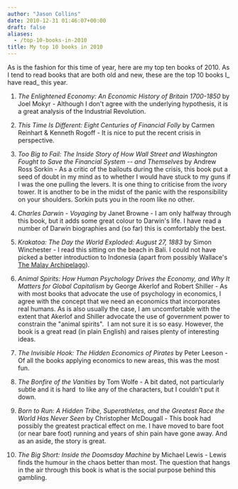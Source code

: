 ```yaml
---
author: "Jason Collins"
date: 2010-12-31 01:46:07+00:00
draft: false
aliases:
  - /top-10-books-in-2010
title: My top 10 books in 2010
---
```


As is the fashion for this time of year, here are my top ten books of 2010. As I tend to read books that are both old and new, these are the top 10 books I_ have read_ this year.

1. *The Enlightened Economy: An Economic History of Britain 1700-1850* by Joel Mokyr - Although I don't agree with the underlying hypothesis, it is a great analysis of the Industrial Revolution.

2. *This Time Is Different: Eight Centuries of Financial Folly* by Carmen Reinhart & Kenneth Rogoff - It is nice to put the recent crisis in perspective.

3. *Too Big to Fail: The Inside Story of How Wall Street and Washington Fought to Save the Financial System -- and Themselves* by Andrew Ross Sorkin - As a critic of the bailouts during the crisis, this book put a seed of doubt in my mind as to whether I would have stuck to my guns if I was the one pulling the levers. It is one thing to criticise from the ivory tower. It is another to be in the midst of the panic with the responsibility on your shoulders. Sorkin puts you in the room like no other.

4. *Charles Darwin - Voyaging* by Janet Browne - I am only halfway through this book, but it adds some great colour to Darwin's life. I have read a number of Darwin biographies and (so far) this is comfortably the best.

5. *Krakatoa: The Day the World Exploded: August 27, 1883* by Simon Winchester - I read this sitting on the beach in Bali. I could not have picked a better introduction to Indonesia (apart from possibly Wallace's [The Malay Archipelago](http://www.gutenberg.org/ebooks/2530)).

6. *Animal Spirits: How Human Psychology Drives the Economy, and Why It Matters for Global Capitalism* by George Akerlof and Robert Shiller - As with most books that advocate the use of psychology in economics, I agree with the concept that we need an economics that incorporates real humans. As is also usually the case, I am uncomfortable with the extent that Akerlof and Shiller advocate the use of government power to constrain the "animal spirits".  I am not sure it is so easy. However, the book is a great read (in plain English) and raises plenty of interesting ideas.

7. *The Invisible Hook: The Hidden Economics of Pirates* by Peter Leeson - Of all the books applying economics to new areas, this was the most fun.

8. *The Bonfire of the Vanities* by Tom Wolfe - A bit dated, not particularly subtle and it is hard  to like any of the characters, but I couldn't put it down.

9. *Born to Run: A Hidden Tribe, Superathletes, and the Greatest Race the World Has Never Seen* by Christopher McDougall - This book had possibly the greatest practical effect on me. I have moved to bare foot (or near bare foot) running and years of shin pain have gone away. And as an aside, the story is great.

10. *The Big Short: Inside the Doomsday Machine* by Michael Lewis - Lewis finds the humour in the chaos better than most. The question that hangs in the air through this book is what is the social purpose behind this gambling.
